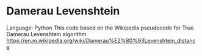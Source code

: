 # Damerau Levenshtein

Language: Python
This code based on the Wikipedia pseudocode for True Damerau Levenshtein algorithm https://en.m.wikipedia.org/wiki/Damerau%E2%80%93Levenshtein_distance 
